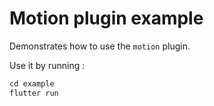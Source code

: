 # Motion plugin example

Demonstrates how to use the `motion` plugin.

Use it by running :

```dart
cd example
flutter run
```